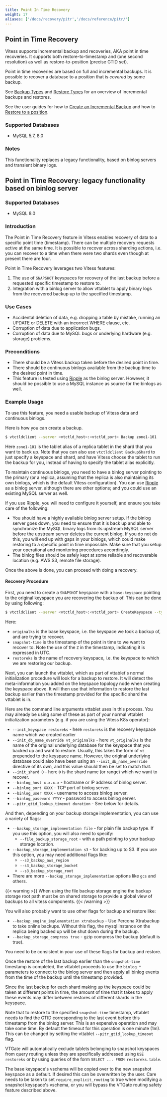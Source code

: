 ```yaml
---
title: Point In Time Recovery
weight: 17
aliases: ['/docs/recovery/pitr','/docs/reference/pitr/']
---
```


## Point in Time Recovery

Vitess supports incremental backup and recoveries, AKA point in time recoveries. It supports both restore-to-timestamp and (one second resolution) as well as restore-to-position (precise GTID set).

Point in time recoveries are based on full and incremental backups. It is possible to recover a database to a position that is _covered_ by some backup.

See [Backup Types](../../../user-guides/operating-vitess/backup-and-restore/overview/#backup-types) and [Restore Types](../../../user-guides/operating-vitess/backup-and-restore/overview/#restore-types) for an overview of incremental backups and restores.

See the user guides for how to [Create an Incremental Backup](../../../user-guides/operating-vitess/backup-and-restore/creating-a-backup/#create-an-incremental-backup-with-vtctl) and how to [Restore to a position](../../../user-guides/operating-vitess/backup-and-restore/bootstrap-and-restore/#restore-to-a-point-in-time).

### Supported Databases
- MySQL 5.7, 8.0

### Notes

This functionality replaces a legacy functionality, based on binlog servers and transient binary logs.

## Point in Time Recovery: legacy functionality based on binlog server

### Supported Databases
- MySQL 8.0

### Introduction

The Point in Time Recovery feature in Vitess enables recovery of data to a specific point time (timestamp). There can be multiple recovery requests active at the same time. It is possible to recover across sharding actions, i.e. you can recover to a time when there were two shards even though at present there are four.

Point in Time Recovery leverages two Vitess features:

1. The use of `SNAPSHOT` keyspaces for recovery of the last backup before a requested specific timestamp to restore to.
2. Integration with a binlog server to allow vttablet to apply binary logs from the recovered backup up to the specified timestamp.

### Use Cases

- Accidental deletion of data, e.g. dropping a table by mistake, running an UPDATE or DELETE with an incorrect WHERE clause, etc.
- Corruption of data due to application bugs.
- Corruption of data due to MySQL bugs or underlying hardware (e.g. storage) problems.

### Preconditions

- There should be a Vitess backup taken before the desired point in time.
- There should be continuous binlogs available from the backup time to the desired point in time.
- This feature is tested using [Ripple](https://github.com/google/mysql-ripple) as the binlog server.  However, it should be possible to use a MySQL instance as source for the binlogs as well.

### Example Usage

To use this feature, you need a usable backup of Vitess data and continuous binlogs.

Here is how you can create a backup.

```sh
$ vtctldclient --server <vtctld_host>:<vtctld_port> Backup zone1-101
```

Here `zone1-101` is the tablet alias of a replica tablet in the shard that you
want to back up.  Note that you can also use `vtctldclient BackupShard` to just
specify a keyspace and shard, and have Vitess choose the tablet to run the
backup for you, instead of having to specify the tablet alias explicitly.

To maintain continuous binlogs, you need to have a binlog server pointing to
the primary (or a replica, assuming that the replica is also maintaining its
own binlogs, which is the default Vitess configuration). You can use
[Ripple](https://github.com/google/mysql-ripple) as a binlog server, although
there are other options; and you could use an existing MySQL server as well.

If you use Ripple, you will need to configure it yourself, and ensure you take
care of the following:

 - You should have a highly available binlog server setup. If the binlog
   server goes down, you need to ensure that it is back up and able
   to synchronize the MySQL binary logs from its upstream MySQL server
   before the upstream server deletes the current binlog.  If you
   do not do this, you will end up with gaps in your binlogs, which
   could make restoring to a specific point in time impossible. Make
   sure that you setup your operational and monitoring procedures
   accordingly.
 - The binlog files should be safely kept at some reliable and recoverable
   location (e.g. AWS S3, remote file storage).

Once the above is done, you can proceed with doing a recovery.

#### Recovery Procedure

First, you need to create a `SNAPSHOT` keyspace with a `base-keyspace`
pointing to the original keyspace you are recovering the backup of.
This can be done by using following:

```sh
$ vtctldclient --server <vtctld_host>:<vtctld_port> CreateKeyspace --type=SNAPSHOT --base-keyspace=originalks --snapshot-time=2020-07-17T18:25:20Z restoreks
```

 Here:
 - `originalks` is the base keyspace, i.e. the keyspace we took a backup of,
 and are trying to recover.
 - `snapshot-time` is the timestamp of the point in time to we want to recover
 to. Note the use of the `Z` in the timestamp, indicating it is expressed
 in UTC.
 - `restoreks` is the name of recovery keyspace, i.e. the keyspace to which
 we are restoring our backup.

 Next, you can launch the vttablet, which as part of vttablet's normal
 initialization procedure will look for a backup to restore. It will
 detect the meta-information you added on the keyspace topology node
 when creating the keyspace above.  It will then use that information
 to restore the last backup earlier than the timestamp provided for the
 specific shard the vttablet is in.

 Here are the command line arguments vttablet uses in this
 process.  You may already be using some of these as part of your
 normal vttablet initialization parameters (e.g. if you are using the
 Vitess K8s operator):
 
 - `--init_keyspace restoreks` - here `restoreks` is the recovery keyspace
 name which we created earlier
 - `--init_db_name_override vt_originalks` - here `vt_originalks` is the
 name of the original underlying database for the keyspace that you backed
 up and want to restore.  Usually, this takes the form of `vt_` prepended
 to the keyspace name. However, the original underlying database could
 also have been using an `--init_db_name_override` directive of its own,
 and this value should then be set to match that.
 - `--init_shard 0` - here `0` is the shard name (or range) which we want
 to recover.
 - `--binlog_host x.x.x.x` - hostname or IP address of binlog server.
 - `--binlog_port XXXX` - TCP port of binlog server.
 - `--binlog_user XXXX` - username to access binlog server.
 - `--binlog_password YYYY` - password to access binlog server.
 - `--pitr_gtid_lookup_timeout duration` - See below for details.

And then, depending on your backup storage implementation, you can use a
variety of flags:
 
 - `--backup_storage_implementation file` - for plain file backup type.
 If you use this option, you will also need to specify:
   - `--file_backup_storage_root` - with a path pointing to your backup
 storage location.
 - `--backup_storage_implementation s3` - for backing up to S3. If you
 use this option, you may need additional flags like:
   - `--s3_backup_aws_region`
   - `--s3_backup_storage_bucket`
   - `--s3_backup_storage_root`
 - There are more `--backup_storage_implementation` options like `gcs` and
  others.

{{< warning >}}
When using the file backup storage engine the backup storage root path must be on shared storage to provide a global view of backups to all vitess components.
{{< /warning >}}

You will also probably want to use other flags for backup and restore like:

 - `--backup_engine_implementation xtrabackup` - Use Percona Xtrabackup to
 take online backups. Without this flag, the mysql instance on the replica
 being backed up will be shut down during the backup.
 - `--backup_storage_compress true` - gzip compress the backup (default is
 true).

You need to be consistent in your use of these flags for backup and restore.

Once the restore of the last backup earlier than the `snapshot-time` timestamp
is completed, the vttablet proceeds to use the `binlog_*` parameters to
connect to the binlog server and then apply all binlog events from the time
of the backup until the timestamp provided.

Since the last backup for each shard making up the keyspace could be taken at
different points in time, the amount of time that it takes to apply these events
may differ between restores of different shards in the keyspace.

Note that to restore to the specified `snapshot-time` timestamp, vttablet needs
to find the GTID corresponding to the last event before this timestamp from
the binlog server. This is an expensive operation and may take some time. By
default the timeout for this operation is one minute (1m). This can be changed
by setting the vttablet `--pitr_gtid_lookup_timeout` flag.

VTGate will automatically exclude tablets belonging to snapshot keyspaces from
query routing unless they are specifically addressed using `USE restoreks`
or by using queries of the form `SELECT ... FROM restoreks.table`.

The base keyspace's vschema will be copied over to the new snapshot keyspace
as a default. If desired this can be overwritten by the user. Care needs to
be taken to set `require_explicit_routing` to true when modifying a snapshot
keyspace's vschema, or you will bypass the VTGate routing safety feature
described above.
